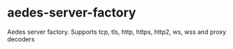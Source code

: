 # aedes-server-factory
Aedes server factory. Supports tcp, tls, http, https, http2, ws, wss and proxy decoders
